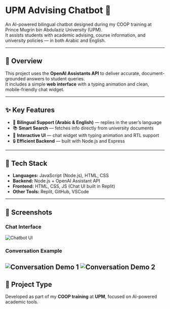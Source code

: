 # UPM Advising Chatbot 💬

An AI-powered bilingual chatbot designed during my COOP training at Prince Mugrin bin Abdulaziz University (UPM).  
It assists students with academic advising, course information, and university policies — in both Arabic and English.

---

## 🧠 Overview
This project uses the **OpenAI Assistants API** to deliver accurate, document-grounded answers to student queries.  
It includes a simple **web interface** with a typing animation and clean, mobile-friendly chat widget.

---

## ✨ Key Features
- 🤖 **Bilingual Support (Arabic & English)** — replies in the user’s language  
- 📚 **Smart Search** — fetches info directly from university documents  
- 💬 **Interactive UI** — chat widget with typing animation and RTL support  
- 🔒 **Efficient Backend** — built with Node.js and Express  

---

## 🧰 Tech Stack
- **Languages:** JavaScript (Node.js), HTML, CSS 
- **Backend:** Node.js + OpenAI Assistant API
- **Frontend:** HTML, CSS, JS (Chat UI built in Replit)
- **Other Tools:** Replit, GitHub, VSCode

---

## 📸 Screenshots
### Chat Interface
![Chatbot UI](images/chatbot-ui.png)

### Conversation Example
![Conversation Demo 1](images/conversation-demo1.png)
![Conversation Demo 2](images/conversation-demo.png)
---

## 🏁 Project Type
Developed as part of my **COOP training** at **UPM**, focused on AI-powered academic tools.

